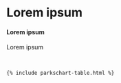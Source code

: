 # Lorem ipsum

#### Lorem ipsum

Lorem ipsum


  &nbsp; &nbsp;
  
  
  
    {% include parkschart-table.html %}

  &nbsp; &nbsp;
